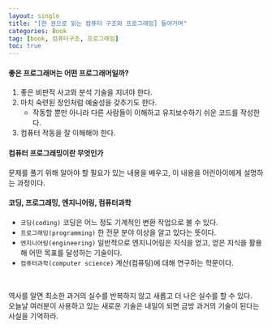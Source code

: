 ```yaml
---
layout: single
title: "[한 권으로 읽는 컴퓨터 구조와 프로그래밍] 들어가며"
categories: Book
tag: [book, 컴퓨터구조, 프로그래밍]
toc: true
---
```


#### 좋은 프로그래머는 어떤 프로그래머일까?
1. 좋은 비판적 사고와 분석 기술을 지녀야 한다.
2. 마치 숙련된 장인처럼 예술성을 갖추기도 한다.
   * 작동할 뿐만 아니라 다른 사람들이 이해하고 유지보수하기 쉬운 코드를 작성한다.
3. 컴퓨터 작동을 잘 이해해야 한다.

#### 컴퓨터 프로그래밍이란 무엇인가
문제를 풀기 위해 알아야 할 필요가 있는 내용을 배우고,
이 내용을 어린아이에게 설명하는 과정이다.

#### 코딩, 프로그래밍, 엔지니어링, 컴퓨터과학
* `코딩(coding)` 코딩은 어느 정도 기계적인 변환 작업으로 볼 수 있다.
* `프로그래밍(programming)` 한 전문 분야 이상을 알고 있다는 뜻이다.
* `엔지니어링(engineering)` 일반적으로 엔지니어링은 지식을 얻고, 얻은 지식을 활용해 어떤 목표를 달성하는 기술이다.
* `컴퓨터과학(computer science)` 계산(컴퓨팅)에 대해 연구하는 학문이다.
  
<br>

역사를 알면 최소한 과거의 실수를 반복하지 않고 새롭고 더 나은 실수를 할 수 있다.  
오늘날 여러분이 사용하고 있는 새로운 기술은 내일이 되면 금방 과거의 기술이 된다는 사실을 기억하라.
